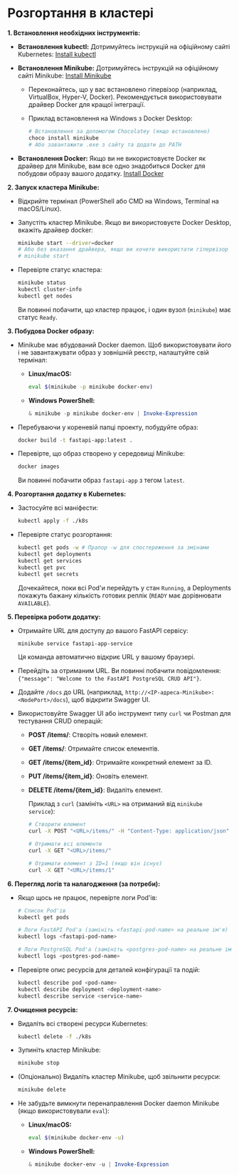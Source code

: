 # Розгортання в кластері

**1. Встановлення необхідних інструментів:**

* **Встановлення kubectl:** Дотримуйтесь інструкцій на офіційному сайті Kubernetes: [Install kubectl](https://kubernetes.io/docs/tasks/tools/install-kubectl/)
* **Встановлення Minikube:** Дотримуйтесь інструкцій на офіційному сайті Minikube: [Install Minikube](https://minikube.sigs.k8s.io/docs/start/)
  * Переконайтесь, що у вас встановлено гіпервізор (наприклад, VirtualBox, Hyper-V, Docker). Рекомендується використовувати драйвер Docker для кращої інтеграції.
  * Приклад встановлення на Windows з Docker Desktop:

    ```powershell
    # Встановлення за допомогою Chocolatey (якщо встановлено)
    choco install minikube
    # Або завантажити .exe з сайту та додати до PATH
    ```

* **Встановлення Docker:** Якщо ви не використовуєте Docker як драйвер для Minikube, вам все одно знадобиться Docker для побудови образу вашого додатку. [Install Docker](https://docs.docker.com/get-docker/)

**2. Запуск кластера Minikube:**

* Відкрийте термінал (PowerShell або CMD на Windows, Terminal на macOS/Linux).
* Запустіть кластер Minikube. Якщо ви використовуєте Docker Desktop, вкажіть драйвер docker:

    ```bash
    minikube start --driver=docker
    # Або без вказання драйвера, якщо ви хочете використати гіпервізор за замовчуванням
    # minikube start
    ```

* Перевірте статус кластера:

    ```bash
    minikube status
    kubectl cluster-info
    kubectl get nodes
    ```

    Ви повинні побачити, що кластер працює, і один вузол (`minikube`) має статус `Ready`.

**3. Побудова Docker образу:**

* Minikube має вбудований Docker daemon. Щоб використовувати його і не завантажувати образ у зовнішній реєстр, налаштуйте свій термінал:
  * **Linux/macOS:**

    ```bash
    eval $(minikube -p minikube docker-env)
    ```

  * **Windows PowerShell:**

    ```powershell
    & minikube -p minikube docker-env | Invoke-Expression
    ```

* Перебуваючи у кореневій папці проекту, побудуйте образ:

    ```bash
    docker build -t fastapi-app:latest .
    ```

* Перевірте, що образ створено у середовищі Minikube:

    ```bash
    docker images
    ```

    Ви повинні побачити образ `fastapi-app` з тегом `latest`.

**4. Розгортання додатку в Kubernetes:**

* Застосуйте всі маніфести:

    ```bash
    kubectl apply -f ./k8s
    ```

* Перевірте статус розгортання:

    ```bash
    kubectl get pods -w # Прапор -w для спостереження за змінами
    kubectl get deployments
    kubectl get services
    kubectl get pvc
    kubectl get secrets
    ```

    Дочекайтеся, поки всі Pod'и перейдуть у стан `Running`, а Deployments покажуть бажану кількість готових реплік (`READY` має дорівнювати `AVAILABLE`).

**5. Перевірка роботи додатку:**

* Отримайте URL для доступу до вашого FastAPI сервісу:

    ```bash
    minikube service fastapi-app-service
    ```

    Ця команда автоматично відкриє URL у вашому браузері.
* Перейдіть за отриманим URL. Ви повинні побачити повідомлення: `{"message": "Welcome to the FastAPI PostgreSQL CRUD API"}`.
* Додайте `/docs` до URL (наприклад, `http://<IP-адреса-Minikube>:<NodePort>/docs`), щоб відкрити Swagger UI.
* Використовуйте Swagger UI або інструмент типу `curl` чи Postman для тестування CRUD операцій:
  * **POST /items/**: Створіть новий елемент.
  * **GET /items/**: Отримайте список елементів.
  * **GET /items/{item_id}**: Отримайте конкретний елемент за ID.
  * **PUT /items/{item_id}**: Оновіть елемент.
  * **DELETE /items/{item_id}**: Видаліть елемент.

    Приклад з `curl` (замініть `<URL>` на отриманий від `minikube service`):

    ```bash
    # Створити елемент
    curl -X POST "<URL>/items/" -H "Content-Type: application/json" -d '{"name":"Test Item K8s","description":"Created via Kubernetes","price":99.99}'

    # Отримати всі елементи
    curl -X GET "<URL>/items/"

    # Отримати елемент з ID=1 (якщо він існує)
    curl -X GET "<URL>/items/1"
    ```

**6. Перегляд логів та налагодження (за потреби):**

* Якщо щось не працює, перевірте логи Pod'ів:

    ```bash
    # Список Pod'ів
    kubectl get pods

    # Логи FastAPI Pod'а (замініть <fastapi-pod-name> на реальне ім'я)
    kubectl logs <fastapi-pod-name>

    # Логи PostgreSQL Pod'а (замініть <postgres-pod-name> на реальне ім'я)
    kubectl logs <postgres-pod-name>
    ```

* Перевірте опис ресурсів для деталей конфігурації та подій:

    ```bash
    kubectl describe pod <pod-name>
    kubectl describe deployment <deployment-name>
    kubectl describe service <service-name>
    ```

**7. Очищення ресурсів:**

* Видаліть всі створені ресурси Kubernetes:

    ```bash
    kubectl delete -f ./k8s
    ```

* Зупиніть кластер Minikube:

    ```bash
    minikube stop
    ```

* (Опціонально) Видаліть кластер Minikube, щоб звільнити ресурси:

    ```bash
    minikube delete
    ```

* Не забудьте вимкнути перенаправлення Docker daemon Minikube (якщо використовували `eval`):
  * **Linux/macOS:**

    ```bash
    eval $(minikube docker-env -u)
    ```

  * **Windows PowerShell:**

    ```powershell
    & minikube docker-env -u | Invoke-Expression
    ```
